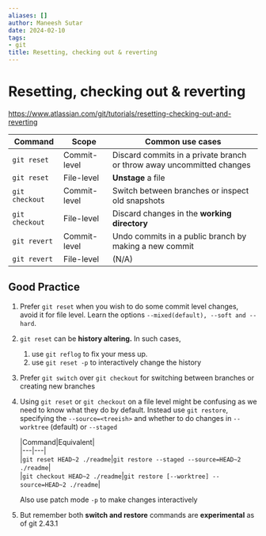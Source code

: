 ```yaml
---
aliases: []
author: Maneesh Sutar
date: 2024-02-10
tags:
- git
title: Resetting, checking out & reverting
---
```


# Resetting, checking out & reverting

<https://www.atlassian.com/git/tutorials/resetting-checking-out-and-reverting>

|Command|Scope|Common use cases|
|-------|-----|----------------|
|`git reset`|Commit-level|Discard commits in a private branch or throw away uncommitted changes|
|`git reset`|File-level|**Unstage** a file|
|`git checkout`|Commit-level|Switch between branches or inspect old snapshots|
|`git checkout`|File-level|Discard changes in the **working directory**|
|`git revert`|Commit-level|Undo commits in a public branch by making a new commit|
|`git revert`|File-level|(N/A)|

## Good Practice

1. Prefer `git reset` when you wish to do some commit level changes, avoid it for file level. Learn the options `--mixed(default), --soft and --hard`.

1. `git reset` can be **history altering.** In such cases,
   
   1. use `git reflog` to fix your mess up.
   1. use `git reset -p` to interactively change the history
1. Prefer `git switch` over `git checkout` for switching between branches or creating new branches

1. Using `git reset` or `git checkout` on a file level might be confusing as we need to know what they do by default. Instead use `git restore`, specifying the `--source=<treeish>` and whether to do changes in `--worktree` (default) or `--staged`
   
   \|Command|Equivalent|  
   \|---|---|  
   \|`git reset HEAD~2 ./readme`\|`git restore --staged --source=HEAD~2 ./readme`\|  
   \|`git checkout HEAD~2 ./readme`\|`git restore [--worktree] --source=HEAD~2 ./readme`\|
   
   Also use patch mode `-p` to make changes interactively

1. But remember both **switch and restore** commands are **experimental** as of git 2.43.1
